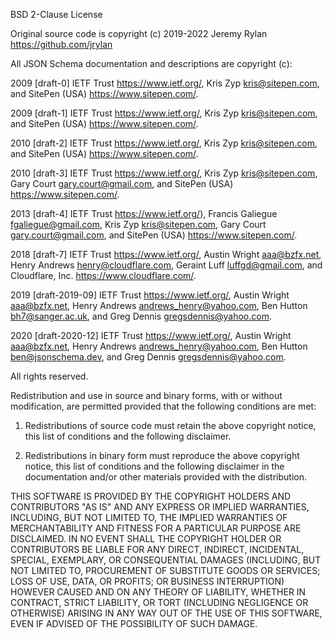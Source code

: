 BSD 2-Clause License

Original source code is copyright (c) 2019-2022 Jeremy Rylan
<https://github.com/jrylan>

All JSON Schema documentation and descriptions are copyright (c):

2009 [draft-0] IETF Trust <https://www.ietf.org/>, Kris Zyp <kris@sitepen.com>,
and SitePen (USA) <https://www.sitepen.com/>.

2009 [draft-1] IETF Trust <https://www.ietf.org/>, Kris Zyp <kris@sitepen.com>,
and SitePen (USA) <https://www.sitepen.com/>.

2010 [draft-2] IETF Trust <https://www.ietf.org/>, Kris Zyp <kris@sitepen.com>,
and SitePen (USA) <https://www.sitepen.com/>.

2010 [draft-3] IETF Trust <https://www.ietf.org/>, Kris Zyp <kris@sitepen.com>,
Gary Court <gary.court@gmail.com>, and SitePen (USA) <https://www.sitepen.com/>.

2013 [draft-4] IETF Trust <https://www.ietf.org/>), Francis Galiegue
<fgaliegue@gmail.com>, Kris Zyp <kris@sitepen.com>, Gary Court
<gary.court@gmail.com>, and SitePen (USA) <https://www.sitepen.com/>.

2018 [draft-7] IETF Trust <https://www.ietf.org/>, Austin Wright <aaa@bzfx.net>,
Henry Andrews <henry@cloudflare.com>, Geraint Luff <luffgd@gmail.com>, and
Cloudflare, Inc. <https://www.cloudflare.com/>.

2019 [draft-2019-09] IETF Trust <https://www.ietf.org/>, Austin Wright
<aaa@bzfx.net>, Henry Andrews <andrews_henry@yahoo.com>, Ben Hutton
<bh7@sanger.ac.uk>, and Greg Dennis <gregsdennis@yahoo.com>.

2020 [draft-2020-12] IETF Trust <https://www.ietf.org/>, Austin Wright
<aaa@bzfx.net>, Henry Andrews <andrews_henry@yahoo.com>, Ben Hutton
<ben@jsonschema.dev>, and Greg Dennis <gregsdennis@yahoo.com>.

All rights reserved.

Redistribution and use in source and binary forms, with or without modification,
are permitted provided that the following conditions are met:

1. Redistributions of source code must retain the above copyright notice, this
   list of conditions and the following disclaimer.

2. Redistributions in binary form must reproduce the above copyright notice,
   this list of conditions and the following disclaimer in the documentation
   and/or other materials provided with the distribution.

THIS SOFTWARE IS PROVIDED BY THE COPYRIGHT HOLDERS AND CONTRIBUTORS "AS IS" AND
ANY EXPRESS OR IMPLIED WARRANTIES, INCLUDING, BUT NOT LIMITED TO, THE IMPLIED
WARRANTIES OF MERCHANTABILITY AND FITNESS FOR A PARTICULAR PURPOSE ARE
DISCLAIMED. IN NO EVENT SHALL THE COPYRIGHT HOLDER OR CONTRIBUTORS BE LIABLE FOR
ANY DIRECT, INDIRECT, INCIDENTAL, SPECIAL, EXEMPLARY, OR CONSEQUENTIAL DAMAGES
(INCLUDING, BUT NOT LIMITED TO, PROCUREMENT OF SUBSTITUTE GOODS OR SERVICES;
LOSS OF USE, DATA, OR PROFITS; OR BUSINESS INTERRUPTION) HOWEVER CAUSED AND ON
ANY THEORY OF LIABILITY, WHETHER IN CONTRACT, STRICT LIABILITY, OR TORT
(INCLUDING NEGLIGENCE OR OTHERWISE) ARISING IN ANY WAY OUT OF THE USE OF THIS
SOFTWARE, EVEN IF ADVISED OF THE POSSIBILITY OF SUCH DAMAGE.